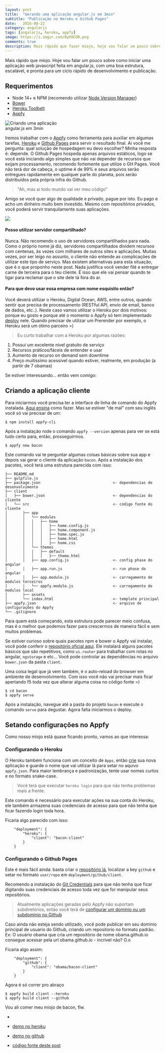 ```yaml
---
layout: post
title:  "Gerando uma aplicação angular.js em 3min"
subtitle: "Publicação no Heroku e Github Pages"
date:   2016-08-22
category: angularjs
tags: [angularjs, heroku, appfy]
image: https://i.imgur.com/8yh0COR.png
comments: true
description: Mais rápido que fazer miojo, hoje vou falar um pouco sobre como iniciar uma aplicação web javascript feita em angular.js, com uma boa estrutura, escalável e pronta para um ciclo rápido de desenvolvimento e publicação..
---
```


Mais rápido que miojo. Hoje vou falar um pouco sobre como iniciar uma aplicação web javascript feita em angular.js, com uma boa estrutura, escalável, e pronta para um ciclo rápido de desenvolvimento e publicação.

## Requerimentos

- Node 14+ e NPM (recomendo utilizar [Node Version Manager](https://www.google.com.br/webhp?sourceid=chrome-instant&ion=1&espv=2&ie=UTF-8#q=node%20version%20manager))
- [Bower](https://bower.io/)
- [Heroku Toolbelt](https://devcenter.heroku.com/articles/heroku-command-line)
- [Appfy](https://appfy.org/)

<img src="https://i.imgur.com/8yh0COR.png" title="Criando uma aplicação angular.js em 3min" style="max-width: 175px">



Iremos trabalhar com o [Appfy](https://appfy.org) como ferramenta para auxiliar em algumas tarefas, [Heroku](https://heroku.com) e [Github Pages](https://pages.github.com/) para servir o resultado final.
Ai você me pergunta: qual solução de hospedagem eu devo escolher? Minha resposta é: depende. O Github Pages hospeda apenas arquivos estáticos, logo se você está iniciando algo simples que não vai depender de recursos que exijam processamento, recomendo fortemente que utilize o GH Pages. Você não terá dor de cabeça, o uptime é de 99% e seus arquivos serão entregues rapidamente em qualquer parte do planeta, pois serão distribuídos pela própria infra do Github.

> "Ah, mas ai todo mundo vai ver meu código"

Amigo se você quer algo de qualidade e privado, pague por isto. Eu pago e acho um dinheiro muito bem investido. Mesmo com repositórios privados, você poderá servir tranquilamente suas aplicações.

<img src="https://i.imgur.com/7FJn7ao.gif" />


#### Posso utilizar servidor compartilhado?
Nunca. Não recomendo o uso de servidores compartilhados para nada. Como o próprio nome já diz, servidores compartilhados dividem recursos com centenas, às vezes com milhares de outros sites e aplicações. Muitas vezes, por ser leigo no assunto, o cliente não entende as complicações de utilizar este tipo de serviço. Mas existem alternativas para esta situação, que é o que proponho neste post. Nada justifica você vender filé e entregar carne de terceira para o teu cliente. É isso que ele vai pensar quando te ligar para reclamar que o site dele tá fora do ar.

#### Para que devo usar essa empresa com nome esquisito então?

Você deverá utilizar o Heroku, Digital Ocean, AWS, entre outros, quando sentir que precisa de processamento (RESTful API, envio de email, banco de dados, etc..). Neste caso vamos utilizar o Heroku por dois motivos: porque eu gosto e porque até o momento o Appfy só tem implementado [deploy](https://docs.appfy.org/CLI-Deploy/) nele. Quando precisar de utilizar um Prerender por exemplo, o Heroku será um ótimo parceiro =)


> Eu curto trabalhar com a Heroku por algumas razões:

1. Possui um excelente nível gratuito de serviço
2. Recursos práticos/fáceis de entender e usar
3. Aumento de recurso on demand sem downtime
4. Preço muitíssimo acessível quando estiver, realmente, em produção (a partir de 7 obamas)

Se estiver interessando... então vem comigo:


## Criando a aplicação cliente

Para iniciarmos você precisa ter a interface de linha de comando do Appfy instalada. [Aqui ensina](https://docs.appfy.org/) como fazer. Mas se estiver "de mal" com seu inglês você só vai precisar de um:

```
$ npm install appfy-cli
```

Após a instalação rode o comando `appfy --version` apenas para ver se está tudo certo para, então, prosseguirmos.

```
$ appfy new bacon
```

Este comando vai te perguntar algumas coisas básicas sobre sua app e depois vai gerar o cliente da aplicação `bacon`. Após a instalação dos pacotes, você terá uma estrutura parecida com isso:

```
├── README.md
├── gulpfile.js                               
├── package.json                                 <- dependencias de desenvolvimento                             
├── client
|   ├── bower.json                               <- dependencias do cliente          
│   └── src                                      <- código fonte do cliente
│       ├── app
│       │   └── modules                      
│       │   │   ├── home
│       │   │   │   ├── home.config.js
│       │   │   │   ├── home.component.js
│       │   │   │   ├── home.spec.js
│       │   │   │   ├── home.html
│       │   │   │   ├── home.css
│       │   └── themes         
│       │   │   ├── default
│       │   │   │   ├── theme.html
│       │   ├── app.config.js                    <- config phase do angular
│       │   ├── app.run.js                       <- run phase do angular
│       │   ├── app.module.js                    <- carregamento de modulos terceiros
│       |   └── appfy.module.js                  <- carregamento de modulos local
│       ├── assets
│       └── index.html                           <- template principal
├── appfy.json                                   <- arquivo de configurações do Appfy
└── .gitignore                                  
```

Para quem está começando, esta estrutura pode parecer meio confusa, mas é o melhor que podemos fazer para crescermos de maneira fácil e sem muitos problemas.

Se estiver curioso sobre quais pacotes npm e bower o Appfy vai instalar, você pode conferir o [repositório oficial aqui](https://github.com/Appfy/appfy).
Ele instalará alguns pacotes básicos que são repetitivos, como `ui.router` para trabalhar com rotas no angular, `ngstorage` e etc... Você pode controlar as dependências no arquivo `bower.json` da pasta `client`.

Uma coisa legal que já vem também, é o auto-reload do browser em ambiente de desenvolvimento. Com isso você não vai precisar mais ficar apertando f5 toda vez que alterar alguma coisa no código fonte =)

```
$ cd bacon
$ appfy serve
```

Após a instalação, navegue até a pasta do projeto `bacon` e execute o comando `serve` para degustar. Agora falta iniciarmos o deploy.

## Setando configurações no Appfy

Como nosso miojo está quase ficando pronto, vamos ao que interessa:

### Configurando o Heroku

O Heroku também funciona com um conceito de `Apps`, então [crie](https://dashboard.heroku.com) sua nova aplicação e guarde o nome que vai utilizar lá para setar no aquivo `appfy.json`. Para maior lembrança e padronização, tente usar nomes curtos e no formato snake-case.
> Você terá que executar `heroku login` para que não tenha problemas mais a frente.

Este comando é necessário para executar ações na sua conta do Heroku, ele também armazena suas credenciais de acesso para que não tenha que ficar fazendo login toda hora.

Ficaria algo parecido com isso:

```
    "deployment": {
        "heroku": {
            "client": "bacon-client"
        }
    }
```

### Configurando o Github Pages

Este é mais fácil ainda: basta criar o [repositório lá](https://github.com/new), localizar a key `github` e setar no formato `user/repo` em `deployment/github/client`. 

Recomendo a instalação do [Git Credentials](https://www.google.com.br/webhp?sourceid=chrome-instant&ion=1&espv=2&ie=UTF-8#q=microsoft%20git%20credentials) para que não tenha que ficar digitando suas credenciais de acesso toda vez que for manipular seus repositórios.

> Atualmente aplicações geradas pelo Appfy não suportam subdiretórios, então você terá de [configurar um domínio ou um subdomínio no Github](https://www.google.com.br/webhp?sourceid=chrome-instant&ion=1&espv=2&ie=UTF-8#q=configurar+um+dom%C3%ADnio+ou+um+subdom%C3%ADnio+no+Github)

Caso ainda não esteja sendo utilizado, você pode publicar em seu dominio principal de usuario do Github, criando um repositorio no formato padrão. Ex: O usuário obama que cria um repositório de nome obama.github.io consegue acessar pela url obama.github.io - incrível não? O.o

Ficaria algo assim:

```
    "deployment": {
        "github": {
            "client": "obama/bacon-client"
        }
    }
```

Agora é só correr pro abraço

```
$ appfy build client --heroku
$ appfy build client --github
```

Vou ali comer meu miojo de bacon, flw.

-


- [demo no heroku](https://bacon-client.herokuapp.com)
- [demo no github](https://bacon-client.st1s.io)
- [código fonte deste post](https://github.com/st1s/bacon-client)